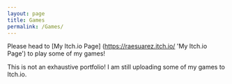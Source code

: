 ```yaml
---
layout: page
title: Games
permalink: /Games/
---
```


Please head to [My Itch.io Page] (https://raesuarez.itch.io/ 'My Itch.io Page') to play some of my games!

This is not an exhaustive portfolio! I am still uploading some of my games to Itch.io.
